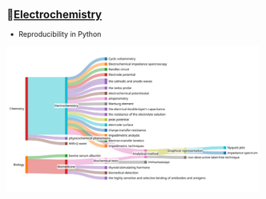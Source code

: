 ## 🔰[Electrochemistry](https://viadean.notion.site/Electrochemistry-14a1ae7b9a3280c4b282c600d2050c12?pvs=4)
- Reproducibility in Python

![Electrochemistry](https://github.com/viadean/Eying/blob/main/Electrochemistry/Illustrated.svg)
